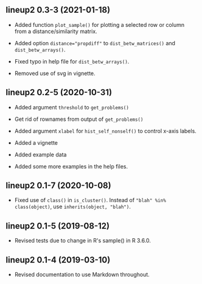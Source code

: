 ## lineup2 0.3-3 (2021-01-18)

- Added function `plot_sample()` for plotting a selected row or column
  from a distance/similarity matrix.

- Added option `distance="propdiff"` to `dist_betw_matrices()` and
  `dist_betw_arrays()`.

- Fixed typo in help file for `dist_betw_arrays()`.

- Removed use of svg in vignette.


## lineup2 0.2-5 (2020-10-31)

- Added argument `threshold` to `get_problems()`

- Get rid of rownames from output of `get_problems()`

- Added argument `xlabel` for `hist_self_nonself()` to control x-axis labels.

- Added a vignette

- Added example data

- Added some more examples in the help files.


## lineup2 0.1-7 (2020-10-08)

- Fixed use of `class()` in `is_cluster()`. Instead of
  `"blah" %in% class(object)`, use `inherits(object, "blah")`.


## lineup2 0.1-5 (2019-08-12)

- Revised tests due to change in R's sample() in R 3.6.0.


## lineup2 0.1-4 (2019-03-10)

- Revised documentation to use Markdown throughout.
